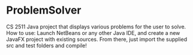 # ProblemSolver
CS 2511 Java project that displays various problems for the user to solve.
How to use:
Launch NetBeans or any other Java IDE, and create a new JavaFX project with existing sources.
From there, just import the supplied src and test folders and compile! 
